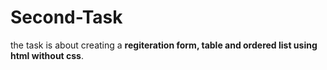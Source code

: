 # Second-Task
the task is about creating a **regiteration form, table and ordered list using html without css**.
